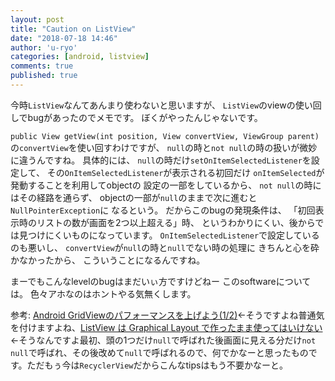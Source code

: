 ```yaml
---
layout: post
title: "Caution on ListView"
date: "2018-07-18 14:46"
author: 'u-ryo'
categories: [android, listview]
comments: true
published: true
---
```

今時`ListView`なんてあんまり使わないと思いますが、
`ListView`のviewの使い回しでbugがあったのでメモです。
ぼくがやったんじゃないです。

`public View getView(int position, View convertView, ViewGroup parent)`
の`convertView`を使い回すわけですが、
`null`の時と`not null`の時の扱いが微妙に違うんですね。
具体的には、
`null`の時だけ`setOnItemSelectedListener`を設定して、
その`OnItemSelectedListener`が表示される初回だけ
`onItemSelected`が発動することを利用してobjectの
設定の一部をしているから、
`not null`の時にはその経路を通らず、
objectの一部が`null`のままで次に進むと`NullPointerException`に
なるという。
だからこのbugの発現条件は、
「初回表示時のリストの数が画面を2つ以上超える」時、
というわかりにくい、後からでは見つけにくいものになっています。
`OnItemSelectedListener`で設定しているのも悪いし、
`convertView`が`null`の時と`null`でない時の処理に
きちんと心を砕かなかったから、
こういうことになるんですね。

まーでもこんなlevelのbugはまだいぃ方ですけどねー
このsoftwareについては。
色々アホなのはホントやる気無くします。

参考: [Android GridViewのパフォーマンスを上げよう(1/2)](https://dev.classmethod.jp/smartphone/gridview-performanceup-1/)←そうですよね普通気を付けますよね、[ListView は Graphical Layout で作ったまま使ってはいけない](https://kokufu.blogspot.com/2012/03/listview-graphical-layout.html)←そうなんですよ最初、頭の1つだけ`null`で呼ばれた後画面に見える分だけ`not null`で呼ばれ、その後改めて`null`で呼ばれるので、何でかなーと思ったものです。ただもぅ今は`RecyclerView`だからこんなtipsはもう不要かなーと。
